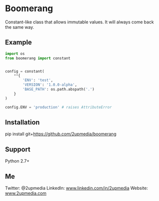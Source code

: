 # Boomerang

Constant-like class that allows immutable values. It will always come back the same way.

## Example

```python
import os
from boomerang import constant


config = constant(
    **{
        'ENV': 'test',
        'VERSION': '1.0.0-alpha',
        'BASE_PATH': os.path.abspath('.')
    }
)

config.ENV = 'production' # raises AttributeError
```

## Installation

pip install git+https://github.com/2upmedia/boomerang

## Support

Python 2.7+

## Me
Twitter: @2upmedia
LinkedIn: www.linkedin.com/in/2upmedia
Website: www.2upmedia.com